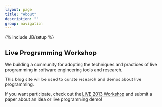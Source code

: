 ```yaml
---
layout: page
title: "About"
description: ""
group: navigation
---
```

{% include JB/setup %}

## Live Programming Workshop

We building a community for adopting the techniques and practices of live programming in software engineering tools and research.

This blog site will be used to curate research and demos about live programming.

If you want participate, check out the [LIVE 2013 Workshop](http://liveprogramming.github.com/2013/) and submit a paper about an idea or live programming demo!
